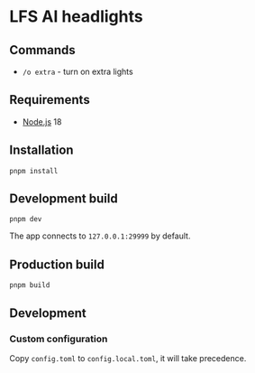 # LFS AI headlights

## Commands

- `/o extra` - turn on extra lights

## Requirements

- [Node.js](https://nodejs.org/) 18

## Installation

```shell
pnpm install
```

## Development build

```shell
pnpm dev
```

The app connects to `127.0.0.1:29999` by default.

## Production build

```shell
pnpm build
```

## Development

### Custom configuration

Copy `config.toml` to `config.local.toml`, it will take precedence.